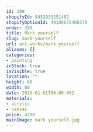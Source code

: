 ```yaml
---
id: 190
shopifyId: 9452933251402
shopifyOptionId: 49106675466570
order: 398
title: Mark yourself
slug: mark-yourself
url: art-works/mark-yourself
aliases: []
categories:
- painting
inStock: true
isVisible: true
location: ""
height: 60
width: 80
date: 2016-01-01T00:00:00Z
materials:
- acrylic
- canvas
price: 4200
mainImage: mark yourself.jpg
---
```

